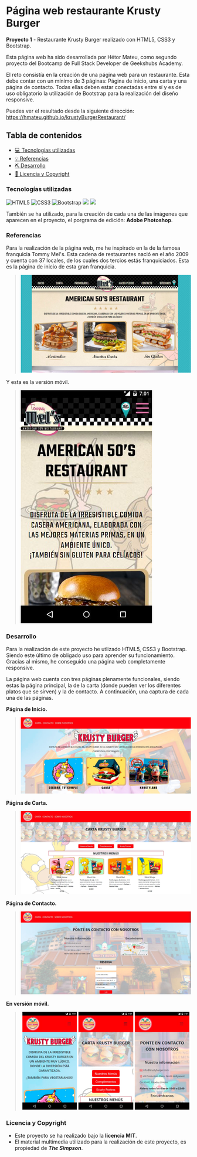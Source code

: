 # Página web restaurante Krusty Burger

**Proyecto 1** - Restaurante Krusty Burger realizado con HTML5, CSS3 y Bootstrap.

Esta página web ha sido desarrollada por Hétor Mateu, como segundo proyecto del Bootcamp de Full Stack Developer de Geekshubs Academy.

El reto consistía en la creación de una página web para un restaurante. Esta debe contar con un mínimo de 3 páginas: Página de inicio, una carta y una página de contacto. Todas ellas deben estar conectadas entre sí y es de uso obligatorio la utilización de Bootstrap para la realización del diseño responsive.

Puedes ver el resultado desde la siguiente dirección: https://hmateu.github.io/krustyBurgerRestaurant/

## Tabla de contenidos
* [💻 Tecnologías utilizadas](#tecnologías-utilizadas)
* [💡 Referencias](#referencias)
* [:pick: Desarrollo](#desarrollo)
* [📃 Licencia y Copyright](#licencia-y-copyright)

### Tecnologías utilizadas
<img src="https://camo.githubusercontent.com/49fbb99f92674cc6825349b154b65aaf4064aec465d61e8e1f9fb99da3d922a1/68747470733a2f2f696d672e736869656c64732e696f2f62616467652f68746d6c352d2532334533344632362e7376673f7374796c653d666f722d7468652d6261646765266c6f676f3d68746d6c35266c6f676f436f6c6f723d7768697465" alt="HTML5" data-canonical-src="https://img.shields.io/badge/html5-%23E34F26.svg?style=for-the-badge&amp;logo=html5&amp;logoColor=white" style="max-width: 100%;"> <img src="https://camo.githubusercontent.com/e6b67b27998fca3bccf4c0ee479fc8f9de09d91f389cccfbe6cb1e29c10cfbd7/68747470733a2f2f696d672e736869656c64732e696f2f62616467652f637373332d2532333135373242362e7376673f7374796c653d666f722d7468652d6261646765266c6f676f3d63737333266c6f676f436f6c6f723d7768697465" alt="CSS3" data-canonical-src="https://img.shields.io/badge/css3-%231572B6.svg?style=for-the-badge&amp;logo=css3&amp;logoColor=white" style="max-width: 100%;"> <img src="https://camo.githubusercontent.com/b768ae6e4f89b74512e6de02a8367fd71465bc3d88ef1cf2f1622e2017c32bea/68747470733a2f2f696d672e736869656c64732e696f2f62616467652f626f6f7473747261702d2532333536334437432e7376673f7374796c653d666f722d7468652d6261646765266c6f676f3d626f6f747374726170266c6f676f436f6c6f723d7768697465" alt="Bootstrap" data-canonical-src="https://img.shields.io/badge/bootstrap-%23563D7C.svg?style=for-the-badge&amp;logo=bootstrap&amp;logoColor=white" style="max-width: 100%;">
<img src="https://user-images.githubusercontent.com/121863208/227808612-8d3f0fee-99d9-45d8-8274-6584c9ac0b38.svg" style="max-width: 100%;"> <img src="https://user-images.githubusercontent.com/121863208/227808620-cd6e5d5c-dd63-4a9d-b19d-0983807cae95.svg" style="max-width: 100%;">

También se ha utilizado, para la creación de cada una de las imágenes que aparecen en el proyecto, el porgrama de edición: **Adobe Photoshop**.

### Referencias

Para la realización de la página web, me he inspirado en la de la famosa franquicia Tommy Mel's. Esta cadena de restaurantes nació en el año 2009 y cuenta con 37 locales, de los cuales dos tercios estás franquiciados.
Esta es la página de inicio de esta gran franquicia.
>![image](./img/homePageTommyMels.JPG)

Y esta es la versión móvil.
>![image](./img/homePageTommyMelsMobile.JPG)

### Desarrollo

Para la realización de este proyecto he utlizado HTML5, CSS3 y Bootstrap. Siendo este último de obligado uso para aprender su funcionamiento. Gracias al mismo, he conseguido una página web completamente responsive.

La página web cuenta con tres páginas plenamente funcionales, siendo estas la página principal, la de la carta (donde pueden ver los diferentes platos que se sirven) y la de contacto. A continuación, una captura de cada una de las páginas.

**Página de Inicio.**
>![image](./img/homePagePC.JPG)

**Página de Carta.**
>![image](./img/menuPagePC.JPG)

**Página de Contacto.**
>![image](./img/contactPagePC.JPG)

**En versión móvil.**
>![image](./img/krustyBurgerMobilePages.png)

### Licencia y Copyright

* Este proyecto se ha realizado bajo la **licencia MIT**.
* El material multimedia utilizado para la realización de este proyecto, es propiedad de ***The Simpson***.